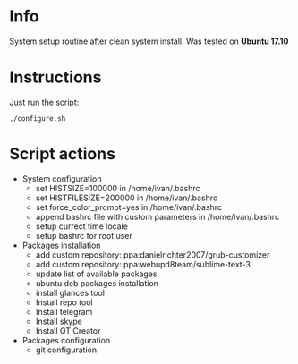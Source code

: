 # Info
System setup routine after clean system install. Was tested on **Ubuntu 17.10**

# Instructions
Just run the script:
```
./configure.sh
```

# Script actions
* System configuration
    * set HISTSIZE=100000 in /home/ivan/.bashrc
    * set HISTFILESIZE=200000 in /home/ivan/.bashrc
    * set force_color_prompt=yes in /home/ivan/.bashrc
    * append bashrc file with custom parameters in /home/ivan/.bashrc
    * setup currect time locale
    * setup bashrc for root user
* Packages installation
    * add custom repository: ppa:danielrichter2007/grub-customizer
    * add custom repository: ppa:webupd8team/sublime-text-3
    * update list of available packages
    * ubuntu deb packages installation
    * install glances tool
    * Install repo tool
    * Install telegram
    * Install skype
    * Install QT Creator
* Packages configuration
    * git configuration

